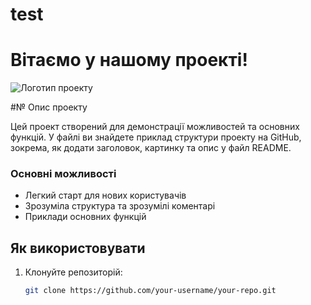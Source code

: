 # test 
# Вітаємо у нашому проекті!

![Логотип проекту](https://example.com/your-image.png)

#№ Опис проекту

Цей проект створений для демонстрації можливостей та основних функцій. У файлі ви знайдете приклад структури проекту на GitHub, зокрема, як додати заголовок, картинку та опис у файл README.

### Основні можливості

- Легкий старт для нових користувачів
- Зрозуміла структура та зрозумілі коментарі
- Приклади основних функцій

## Як використовувати

1. Клонуйте репозиторій:
   ```bash
   git clone https://github.com/your-username/your-repo.git
